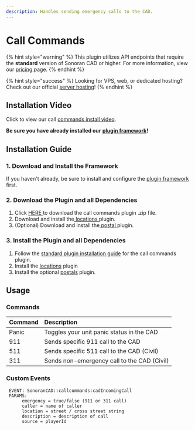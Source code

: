 ```yaml
---
description: Handles sending emergency calls to the CAD.
---
```


# Call Commands

{% hint style="warning" %}
This plugin utilizes API endpoints that require the **standard** version of Sonoran CAD or higher. For more information, view our [pricing ](../../../pricing/faq/)page.
{% endhint %}

{% hint style="success" %}
Looking for VPS, web, or dedicated hosting? Check out our official [server hosting](../../../vps-hosting-1/server-hosting.md)!
{% endhint %}

## Installation Video

Click to view our call [commands install video](https://youtu.be/ZeCzvU3ZfD0).

**Be sure you have already installed our** [**plugin framework**](../framework-installation.md)**!**

## Installation Guide

### 1. Download and Install the Framework

If you haven't already, be sure to install and configure the [plugin framework](../framework-installation.md) first.

### 2. Download the Plugin and all Dependencies

1. Click [HERE ](https://github.com/Sonoran-Software/sonoran_callcommands/releases)to download the call commands plugin .zip file.
2. Download and install the[ locations ](locations.md)plugin.
3. \(Optional\) Download and install the[ postal ](postals.md)plugin.

### 3. Install the Plugin and all Dependencies

1. Follow the [standard plugin installation guide](../plugin-installation/) for the call commands plugin.
2. Install the [locations](locations.md) plugin
3. Install the optional [postals](postals.md) plugin.

## Usage

### Commands

| Command | Description |
| :--- | :--- |
| Panic | Toggles your unit panic status in the CAD |
| 911 | Sends specific 911 call to the CAD |
| 511 | Sends specific 511 call to the CAD \(Civil\) |
| 311 | Sends non-emergency call to the CAD \(Civil\) |

### Custom Events

```text
 EVENT: SonoranCAD::callcommands:cadIncomingCall
 PARAMS:
      emergency = true/false (911 or 311 call)
      caller = name of caller
      location = street / cross street string
      description = description of call
      source = playerId
```

